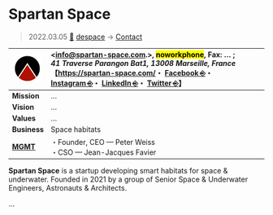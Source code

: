 # Spartan Space
> 2022.03.05 [🚀](../../index/index.md) [despace](../index.md) → [Contact](../contact.md)

|[![](../f/contact/s/spartan_space_logo1_thumb.webp)](../f/contact/s/spartan_space_logo1.webp)|<info@spartan-space.com.>, <mark>noworkphone</mark>, Fax: … ;<br> *41 Traverse Parangon Bat1, 13008 Marseille, France*<br> 【<https://spartan-space.com/>・ [Facebook ⎆](https://www.facebook.com/spartanspace)・ [Instagram ⎆](https://www.instagram.com/spartan__space/)・ [LinkedIn ⎆](https://www.linkedin.com/company/spartanspace)・ [Twitter ⎆](https://twitter.com/Spartan__space)】|
|:--|:--|
|**Mission**|…|
|**Vision**|…|
|**Values**|…|
|**Business**|Space habitats|
|**[MGMT](../mgmt.md)**|・Founder, CEO — Peter Weiss<br> ・CSO — Jean-Jacques Favier|

**Spartan Space** is a startup developing smart habitats for space & underwater. Founded in 2021 by a group of Senior Space & Underwater Engineers, Astronauts & Architects.

<p style="page-break-after:always"> </p>

…
